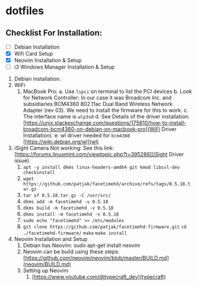 # dotfiles
## Checklist For Installation:
- [ ] Debian Installation
- [x] Wifi Card Setup 
- [x] Neovim Installation & Setup
- [ ] i3 Windows Manager Installation & Setup

1. Debian installation.
2. WiFi
    1. MacBook Pro:
        a. Use `lspci` on terminal to list the PCI devices
        b. Look for Network Controller: In our case it was Broadcom Inc. and subsidiaries BCM4360 802.11ac Dual Band Wireless Network Adapter (rev 03). We need to install the firmware for this to work. 
        c. The interface name is `wlp3s0`
        d. See Details of the driver installation: [https://unix.stackexchange.com/questions/175810/how-to-install-broadcom-bcm4360-on-debian-on-macbook-pro](WiFi Driver  Installation).
        e. wl driver needed for `bcm4360` [https://wiki.debian.org/wl](wl)
3. iSight Camera Not working:
See this link: [https://forums.linuxmint.com/viewtopic.php?t=395286](iSight Driver issue)
    1.  `apt -y install dkms linux-headers-amd64 git kmod libssl-dev checkinstall`
    2. `wget https://github.com/patjak/facetimehd/archive/refs/tags/0.5.18.tar.gz`
    3. `tar xf 0.5.18.tar.gz -C /usr/src/`
    4. `dkms add -m facetimehd -v 0.5.18`
    5. `dkms build -m facetimehd -v 0.5.18`
    6. `dkms install -m facetimehd -v 0.5.18`
    7. `sudo echo "facetimehd" >> /etc/modules`
    8. `git clone https://github.com/patjak/facetimehd-firmware.git`
        `cd ./facetimehd-firmware/`
        `make`
        `make install`
4. Neovim Installation and Setup
   1. Debian has Neovim: sudo apt-get install neovim
   2. Neovim can be build using these steps: [https://github.com/neovim/neovim/blob/master/BUILD.md](neovim/BUILD.md)
   3. Setting up Neovim
        1. [https://www.youtube.com/@typecraft_dev](typecraft)
